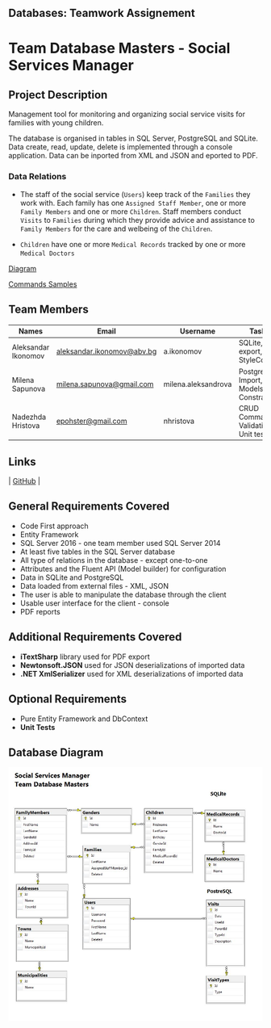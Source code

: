 ## Databases: Teamwork Assignement
# Team Database Masters - Social Services Manager


## Project Description
Management tool for monitoring and organizing social service visits for families with young children. 

The database is organised in tables in SQL Server, PostgreSQL and SQLite.
Data create, read, update, delete is implemented through a console application.
Data can be inported from XML and JSON and eported to PDF.

### Data Relations
- The staff of the social service (`Users`) keep track of the `Families` they work with. Each family has one `Assigned Staff Member`, one or more `Family Members` and one or more `Children`. Staff members conduct `Visits` to `Families` during which they provide advice and assistance to `Family Members` for the care and welbeing of the `Children`.

- `Children` have one or more `Medical Records` tracked by one or more `Medical Doctors`

[Diagram](#database-diagram)

[Commands Samples](./CommandsSamples.md)


## Team Members

| Names               | Email                      | Username            | Tasks                                   |
| ------------------- | -------------------------- | ------------------- | --------------------------------------- |
| Aleksandar Ikonomov | aleksandar.ikonomov@abv.bg | a.ikonomov          | SQLite, PDF export, StyleCop            |
| Milena Sapunova     | milena.sapunova@gmail.com  | milena.aleksandrova | PostgreSQL, Import, Models, Constraints |
| Nadezhda Hristova   | epohster@gmail.com         | nhristova           | CRUD Commands, Validation, Unit tests   |

## Links

|   [GitHub](https://github.com/DatabaseMasters)    | 

## General Requirements Covered
+ Code First approach
+ Entity Framework
+ SQL Server 2016 - one team member used SQL Server 2014
+ At least five tables in the SQL Server database
+ All type of relations in the database - except one-to-one
+ Attributes and the Fluent API (Model builder) for configuration
+ Data in SQLite and PostgreSQL
+ Data loaded from external files - XML, JSON
+ The user is able to manipulate the database through the client 
+ Usable user interface for the client - console
+ PDF reports 

## Additional Requirements Covered
+ **iTextSharp** library used for PDF export 
+ **Newtonsoft.JSON** used for JSON deserializations of imported data
+ **.NET XmlSerializer** used for XML deserializations of imported data

## Optional Requirements 
+ Pure Entity Framework and DbContext
+ **Unit Tests**

## Database Diagram

![database diagram](./database-diagram.JPG)
